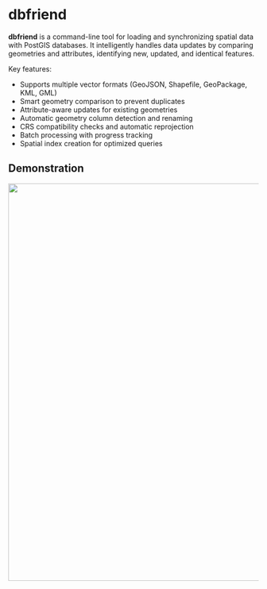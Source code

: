 # dbfriend

**dbfriend** is a command-line tool for loading and synchronizing spatial data with PostGIS databases. It intelligently handles data updates by comparing geometries and attributes, identifying new, updated, and identical features. 

Key features:
- Supports multiple vector formats (GeoJSON, Shapefile, GeoPackage, KML, GML)
- Smart geometry comparison to prevent duplicates
- Attribute-aware updates for existing geometries
- Automatic geometry column detection and renaming
- CRS compatibility checks and automatic reprojection
- Batch processing with progress tracking
- Spatial index creation for optimized queries



## Demonstration

<img src="https://github.com/user-attachments/assets/a6d8ddb8-a610-4561-a567-518d48e993c5" width="800px">

